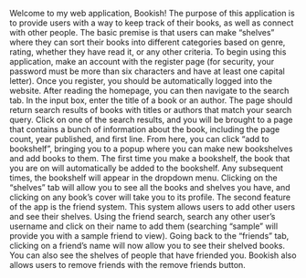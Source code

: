 Welcome to my web application, Bookish! The purpose of this application is to provide users with a way to keep track of their books, as well as connect with other people. The basic premise is that users can make “shelves” where they can sort their books into different categories based on genre, rating, whether they have read it, or any other criteria.
To begin using this application, make an account with the register page (for security, your password must be more than six characters and have at least one capital letter). Once you register, you should be automatically logged into the website. After reading the homepage, you can then navigate to the search tab. In the input box, enter the title of a book or an author. The page should return search results of books with titles or authors that match your search query. Click on one of the search results, and you will be brought to a page that contains a bunch of information about the book, including the page count, year published, and first line. From here, you can click “add to bookshelf”, bringing you to a popup where you can make new bookshelves and add books to them. The first time you make a bookshelf, the book that you are on will automatically be added to the bookshelf. Any subsequent times, the bookshelf will appear in the dropdown menu. Clicking on the “shelves” tab will allow you to see all the books and shelves you have, and clicking on any book’s cover will take you to its profile.
The second feature of the app is the friend system. This system allows users to add other users and see their shelves. Using the friend search, search any other user’s username and click on their name to add them (searching “sample” will provide you with a sample friend to view). Going back to the “friends” tab, clicking on a friend’s name will now allow you to see their shelved books. You can also see the shelves of people that have friended you. Bookish also allows users to remove friends with the remove friends button.
